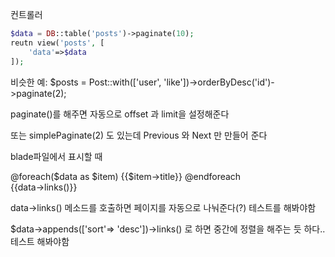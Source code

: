 컨트롤러


```php
$data = DB::table('posts')->paginate(10);
reutn view('posts', [
    'data'=>$data
]);

```
비슷한 예:
$posts = Post::with(['user', 'like'])->orderByDesc('id')->paginate(2);

paginate()를 해주면 자동으로 offset 과 limit을 설정해준다

또는 
simplePaginate(2) 도 있는데 
Previous 와 Next 만 만들어 준다


blade파일에서 표시할 때 
<div>
@foreach($data as $item) 
    {{$item->title}}
@endforeach

</div>

<div>   
    {{data->links()}}
</div>


data->links() 메소드를 호출하면 페이지를 자동으로 나눠준다(?) 
테스트를 해봐야함

$data->appends(['sort'=> 'desc'])->links() 로 하면 
중간에 정렬을 해주는 듯 하다.. 테스트 해봐야함

